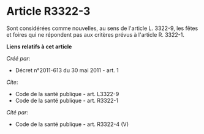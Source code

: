 # Article R3322-3

Sont considérées comme nouvelles, au sens de l'article L. 3322-9, les fêtes et foires qui ne répondent pas aux critères
prévus à l'article R. 3322-1.

**Liens relatifs à cet article**

_Créé par_:

  - Décret n°2011-613 du 30 mai 2011 - art. 1

_Cite_:

  - Code de la santé publique - art. L3322-9
  - Code de la santé publique - art. R3322-1

_Cité par_:

  - Code de la santé publique - art. R3322-4 (V)
